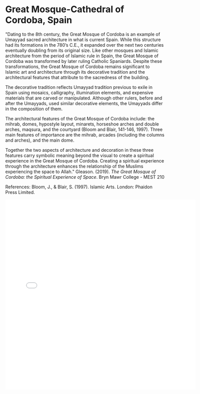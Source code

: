 # Great Mosque-Cathedral of Cordoba, Spain

"Dating to the 8th century, the Great Mosque of Cordoba is an example of Umayyad sacred architecture in what is current Spain. While this structure had its formations in the 780’s C.E., it expanded over the next two centuries eventually doubling from its original size. Like other mosques and Islamic architecture from the period of Islamic rule in Spain, the Great Mosque of Cordoba was transformed by later ruling Catholic Spaniards. Despite these transformations, the Great Mosque of Cordoba remains significant to Islamic art and architecture through its decorative tradition and the architectural features that attribute to the sacredness of the building.

The decorative tradition reflects Umayyad tradition previous to exile in Spain using mosaics, calligraphy, illumination elements, and expensive materials that are carved or manipulated. Although other rulers, before and after the Umayyads, used similar decorative elements, the Umayyads differ in the composition of them. 

The architectural features of the Great Mosque of Cordoba include: the mihrab, domes, hypostyle layout, minarets, horseshoe arches and double arches, maqsura, and the courtyard (Bloom and Blair, 141-146, 1997). Three main features of importance are the mihrab, arcades (including the columns and arches), and the main dome. 

Together the two aspects of architecture and decoration in these three features carry symbolic meaning beyond the visual to create a spiritual experience in the Great Mosque of Cordoba. Creating a spiritual experience through the architecture enhances the relationship of the Muslims experiencing the space to Allah." Gleason. (2019). *The Great Mosque of Cordoba: the Spiritual Experience of Space*. Bryn Mawr College - MEST 210 

References:
Bloom, J., & Blair, S. (1997). Islamic Arts. London: Phaidon Press Limited.


<embed type="text/html" src="gmcc.html" width="600" height="600">
